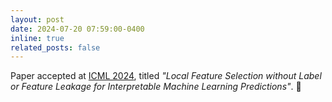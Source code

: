 ```yaml
---
layout: post
date: 2024-07-20 07:59:00-0400
inline: true
related_posts: false
---
```


Paper accepted at [ICML 2024](https://icml.cc/Conferences/2024), titled *"Local Feature Selection without Label or Feature Leakage for Interpretable Machine Learning Predictions"*.   🎉
